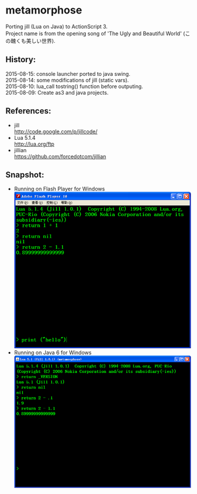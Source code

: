 ﻿# metamorphose
Porting jill (Lua on Java) to ActionScript 3.   
Project name is from the opening song of 'The Ugly and Beautiful World' (この醜くも美しい世界).   

## History:  
2015-08-15: console launcher ported to java swing.    
2015-08-14: some modifications of jill (static vars).    
2015-08-10: lua_call tostring() function before outputing.    
2015-08-09: Create as3 and java projects.    

## References:  
* jill  
http://code.google.com/p/jillcode/  
* Lua 5.1.4  
http://lua.org/ftp  
* jillian  
https://github.com/forcedotcom/jillian  

## Snapshot:  
* Running on Flash Player for Windows   
![Snapshot](/snapshot/launcher_001.png)  
* Running on Java 6 for Windows   
![Snapshot](/snapshot/launcher_002.png)    
